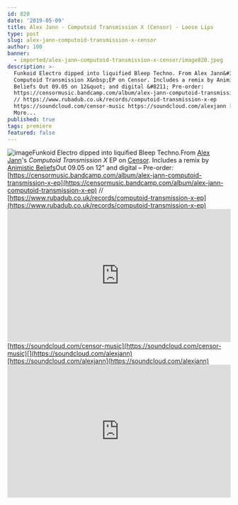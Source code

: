 ```yaml
---
id: 820
date: '2019-05-09'
title: Alex Jann - Computoid Transmission X (Censor) - Loose Lips
type: post
slug: alex-jann-computoid-transmission-x-censor
author: 100
banner:
  - imported/alex-jann-computoid-transmission-x-censor/image820.jpeg
description: >-
  Funkoid Electro dipped into liquified Bleep Techno. From Alex Jann&#39;s
  Computoid Transmission X&nbsp;EP on Censor. Includes a remix by Animistic
  Beliefs Out 09.05 on 12&quot; and digital &#8211; Pre-order:
  https://censormusic.bandcamp.com/album/alex-jann-computoid-transmission-x-ep
  // https://www.rubadub.co.uk/records/computoid-transmission-x-ep
  https://soundcloud.com/censor-music https://soundcloud.com/alexjann [...]Read
  More...
published: true
tags: premiere
featured: false
---
```

![image](../imported/alex-jann-computoid-transmission-x-censor/image820.jpeg)Funkoid Electro dipped into liquified Bleep Techno.From [Alex Jann](https://www.residentadvisor.net/dj/alexjann)'s _Computoid Transmission X_ EP on [Censor](https://www.residentadvisor.net/record-label.aspx?id=16633). Includes a remix by [Animistic Beliefs](https://www.residentadvisor.net/dj/animisticbeliefs)Out 09.05 on 12" and digital – Pre-order: [](https://censormusic.bandcamp.com/album/alex-jann-computoid-transmission-x-ep)[https://censormusic.bandcamp.com/album/alex-jann-computoid-transmission-x-ep](https://censormusic.bandcamp.com/album/alex-jann-computoid-transmission-x-ep) // [](https://www.rubadub.co.uk/records/computoid-transmission-x-ep)[https://www.rubadub.co.uk/records/computoid-transmission-x-ep](https://www.rubadub.co.uk/records/computoid-transmission-x-ep)<iframe width='100%' height='300' scrolling='no' frameborder='no' allow='autoplay' src='https://w.soundcloud.com/player/?url=https%3A//api.soundcloud.com/tracks/618126012&color=%23ff5500&auto_play=false&hide_related=false&show_comments=true&show_user=true&show_reposts=false&show_teaser=true'></iframe>[](https://soundcloud.com/censor-music)[https://soundcloud.com/censor-music](https://soundcloud.com/censor-music)[](https://soundcloud.com/alexjann)[https://soundcloud.com/alexjann](https://soundcloud.com/alexjann)<iframe width='100%' height='300' scrolling='no' frameborder='no' allow='autoplay' src='https://www.youtube.com/embed/2s-1JtKk4kk'></iframe>